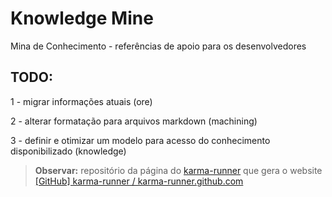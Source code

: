 # Knowledge Mine

Mina de Conhecimento - referências de apoio para os desenvolvedores

## TODO: 

1 - migrar informações atuais (ore)

2 - alterar formatação para arquivos markdown (machining)

3 - definir e otimizar um modelo para acesso do conhecimento disponibilizado (knowledge)

> **Observar:** repositório da página do [karma-runner](http://karma-runner.github.io/) que gera o website [[GitHub] karma-runner / karma-runner.github.com](https://github.com/karma-runner/karma-runner.github.com)

